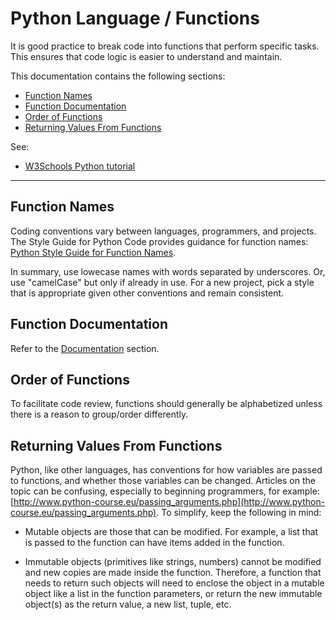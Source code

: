 # Python Language / Functions #

It is good practice to break code into functions that perform specific tasks.
This ensures that code logic is easier to understand and maintain.

This documentation contains the following sections:

* [Function Names](#function-names)
* [Function Documentation](#function-documentation)
* [Order of Functions](#order-of-functions)
* [Returning Values From Functions](#returning-values-from-functions)

See:

* [W3Schools Python tutorial](https://www.w3schools.com/python/python_functions.asp)

-----------------

## Function Names ##

Coding conventions vary between languages, programmers, and projects.
The Style Guide for Python Code provides guidance for function names:
[Python Style Guide for Function Names](https://www.python.org/dev/peps/pep-0008/#function-names).

In summary, use lowecase names with words separated by underscores.  Or, use "camelCase" but only if already in use.
For a new project, pick a style that is appropriate given other conventions and remain consistent.

## Function Documentation ##

Refer to the [Documentation](../dev-tasks/documentation/) section.

## Order of Functions ##

To facilitate code review, functions should generally be alphabetized unless there is a reason to group/order differently.

## Returning Values From Functions ##

Python, like other languages, has conventions for how variables are passed to functions, and whether those variables can be changed.
Articles on the topic can be confusing, especially to beginning programmers,
for example:  [http://www.python-course.eu/passing_arguments.php](http://www.python-course.eu/passing_arguments.php).
To simplify, keep the following in mind:

* Mutable objects are those that can be modified.  For example, a list that is passed to the function can have items added in the function.

* Immutable objects (primitives like strings, numbers) cannot be modified and new copies are made inside the function.
Therefore, a function that needs to return such objects will need to enclose the object in a mutable object like a list in the function parameters, or
return the new immutable object(s) as the return value, a new list, tuple, etc.
